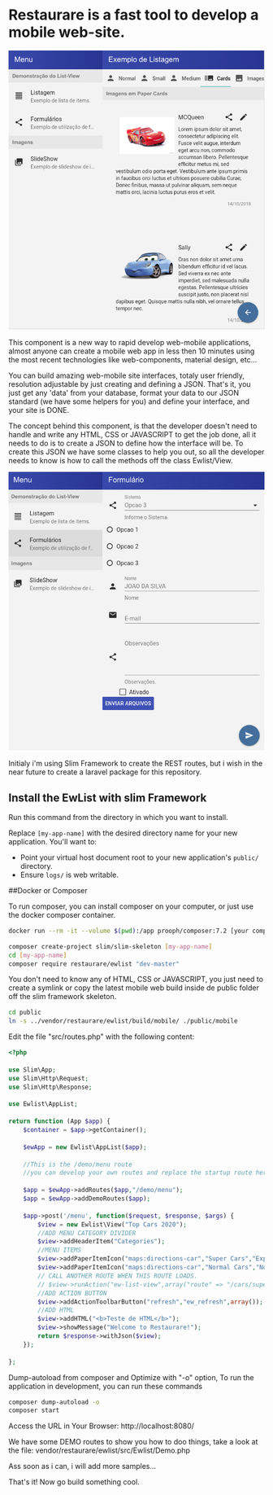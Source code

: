 # Restaurare is a fast tool to develop a mobile web-site.

![Alt text](/images/print_2.png?raw=true "Optional Title")

This component is a new way to rapid develop web-mobile applications, almost anyone can create a mobile web app in less then 10 minutes using the most recent technologies like web-components, material design, etc...

You can build amazing web-mobile site interfaces, totaly user friendly, resolution adjustable by just creating and defining a JSON. That's it, you just get any 'data' from your database, format your data to our JSON standard (we have some helpers for you) and define your interface, and your site is DONE.

The concept behind this component, is that the developer doesn't need to handle and write any HTML, CSS or JAVASCRIPT to get the job done, all it needs to do is to create a JSON to define how the interface will be. To create this JSON we have some classes to help you out, so all the developer needs to know is how to call the methods off the class Ewlist/View.

![Alt text](/images/print_1.png?raw=true "Optional Title")

Initialy i'm using Slim Framework to create the REST routes, but i wish in the near future to create a laravel package for this repository.

## Install the EwList with slim Framework

Run this command from the directory in which you want to install.

Replace `[my-app-name]` with the desired directory name for your new application. You'll want to:

* Point your virtual host document root to your new application's `public/` directory.
* Ensure `logs/` is web writable.

##Docker or Composer

To run composer, you can install composer on your computer, or just use the docker composer container.
```bash
docker run --rm -it --volume $(pwd):/app prooph/composer:7.2 [your composer command]
```

```bash
composer create-project slim/slim-skeleton [my-app-name]
cd [my-app-name]
composer require restaurare/ewlist "dev-master"
```

You don't need to know any of HTML, CSS or JAVASCRIPT, you just need to create a symlink or copy the latest mobile web build inside de public folder off the slim framework skeleton.
```bash
cd public
ln -s ../vendor/restaurare/ewlist/build/mobile/ ./public/mobile
```

Edit the file "src/routes.php" with the following content:

```php
<?php

use Slim\App;
use Slim\Http\Request;
use Slim\Http\Response;

use Ewlist\AppList;

return function (App $app) {
    $container = $app->getContainer();

    $ewApp = new Ewlist\AppList($app);

    //This is the /demo/menu route
    //you can develop your own routes and replace the startup route here.

    $app = $ewApp->addRoutes($app,"/demo/menu"); 
    $app = $ewApp->addDemoRoutes($app);

    $app->post('/menu', function($request, $response, $args) {
        $view = new Ewlist\View("Top Cars 2020");
        //ADD MENU CATEGORY DIVIDER
        $view->addHeaderItem("Categories");
        //MENU ITEMS
        $view->addPaperItemIcon("maps:directions-car","Super Cars","Expensive cars in 2020.","ew-list-view",array("route" => "/cars/super"));
        $view->addPaperItemIcon("maps:directions-car","Normal Cars","Normal cars in 2020.","ew-list-view",array("route" => "/cars/normal"));
        // CALL ANOTHER ROUTE WHEN THIS ROUTE LOADS.
        // $view->runAction("ew-list-view",array("route" => "/cars/super"));
        //ADD ACTION BUTTON
        $view->addActionToolbarButton("refresh","ew_refresh",array());
        //ADD HTML
        $view->addHTML("<b>Teste de HTML</b>");
        $view->showMessage("Welcome to Restaurare!");
        return $response->withJson($view);
    });

};


```

Dump-autoload from composer and Optimize with "-o" option, 
To run the application in development, you can run these commands 

```bash
composer dump-autoload -o
composer start
```

Access the URL in Your Browser: 
    http://localhost:8080/

We have some DEMO routes to show you how to doo things, take a look at the file: 
vendor/restaurare/ewlist/src/Ewlist/Demo.php

Ass soon as i can, i will add more samples...

That's it! Now go build something cool.
